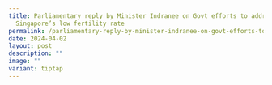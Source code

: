 ```yaml
---
title: Parliamentary reply by Minister Indranee on Govt efforts to address
  Singapore’s low fertility rate
permalink: /parliamentary-reply-by-minister-indranee-on-govt-efforts-to-address-singapore-s-low-fertility-rate/
date: 2024-04-02
layout: post
description: ""
image: ""
variant: tiptap
---
```

